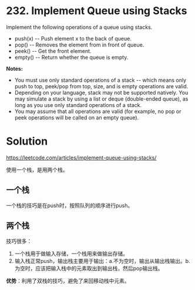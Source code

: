 # 232. Implement Queue using Stacks

Implement the following operations of a queue using stacks.

- push(x) -- Push element x to the back of queue.
- pop() -- Removes the element from in front of queue.
- peek() -- Get the front element.
- empty() -- Return whether the queue is empty.

**Notes:**

- You must use only standard operations of a stack -- which means only push to top, peek/pop from top, size, and is empty operations are valid.
- Depending on your language, stack may not be supported natively. You may simulate a stack by using a list or deque (double-ended queue), as long as you use only standard operations of a stack.
- You may assume that all operations are valid (for example, no pop or peek operations will be called on an empty queue).

# Solution

https://leetcode.com/articles/implement-queue-using-stacks/

使用一个栈，是用两个栈。

## 一个栈

一个栈的技巧是在push时，按照队列的顺序进行push。

## 两个栈

技巧很多：

1. 一个栈用于做输入存储，一个栈用来做输出存储。
2. 输入栈正常push，输出栈主要用于输出：a.不为空时，输出从输出栈输出。b.为空时，应该把输入栈中的元素取出到输出栈，然后pop输出栈。

**优势**：利用了双栈的技巧，避免了来回移动栈中元素。
